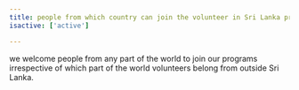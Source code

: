 ```yaml
---
title: people from which country can join the volunteer in Sri Lanka program
isactive: ['active']

---
```

we welcome people from any part of the world to join our programs irrespective of which part of the world volunteers belong from outside Sri Lanka.